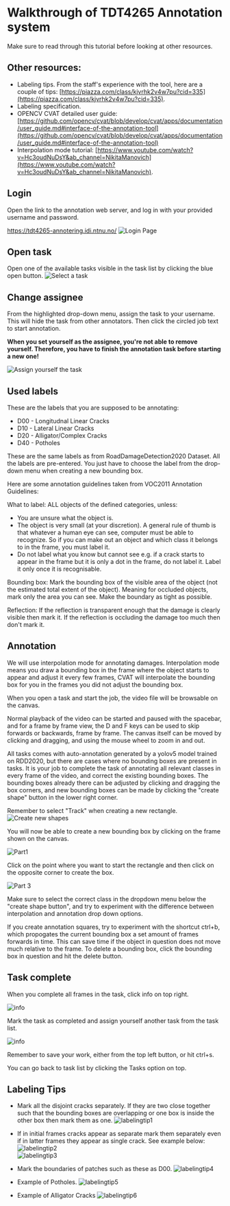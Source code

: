 # Walkthrough of TDT4265 Annotation system

Make sure to read through this tutorial before looking at other resources.

## Other resources:
* Labeling tips. From the staff's experience with the tool, here are a couple of tips: [https://piazza.com/class/kjvrhk2v4w7pu?cid=335](https://piazza.com/class/kjvrhk2v4w7pu?cid=335). 
* Labeling specification. 
* OPENCV CVAT detailed user guide: [https://github.com/opencv/cvat/blob/develop/cvat/apps/documentation/user_guide.md#interface-of-the-annotation-tool](https://github.com/opencv/cvat/blob/develop/cvat/apps/documentation/user_guide.md#interface-of-the-annotation-tool)
* Interpolation mode tutorial: [https://www.youtube.com/watch?v=Hc3oudNuDsY&ab_channel=NikitaManovich](https://www.youtube.com/watch?v=Hc3oudNuDsY&ab_channel=NikitaManovich).

## Login
Open the link to the annotation web server, and log in with your provided username and password.

https://tdt4265-annotering.idi.ntnu.no/
![Login Page](./annotation_images/login_edit.png)

## Open task
Open one of the available tasks visible in the task list by clicking the blue open button.
![Select a task](./annotation_images/createTask.png)

## Change assignee
From the highlighted drop-down menu, assign the task to your username. This will hide the task from other annotators. Then click the circled job text to start annotation.

**When you set yourself as the assignee, you're not able to remove yourself. Therefore, you have to finish the annotation task before starting a new one!**

![Assign yourself the task](./annotation_images/assignTask.png)

## Used labels
These are the labels that you are supposed to be annotating: 

* D00 - Longitudnal Linear Cracks
* D10 - Lateral Linear Cracks
* D20 - Alligator/Complex Cracks
* D40 - Potholes

These are the same labels as from RoadDamageDetection2020 Dataset. All the labels are pre-entered. You just have to choose the label from the drop-down menu when creating a new bounding box.

Here are some annotation guidelines taken from VOC2011 Annotation Guidelines:

What to label:
ALL objects of the defined categories, unless:
* You are unsure what the object is.
* The object is very small (at your discretion). A general rule of thumb is that whatever a human eye can see, computer must be able to recognize. So if you can make out an object and which class it belongs to in the frame, you must label it.
* Do not label what you know but cannot see e.g. if a crack starts to appear in the frame but it is only a dot in the frame, do not label it. Label it only once it is recognisable.

Bounding box:
Mark the bounding box of the visible area of the object (not the estimated total extent of the object). Meaning for occluded objects, mark only the area you can see. Make the boundary as tight as possible.

Reflection:
If the reflection is transparent enough that the damage is clearly visible then mark it. If the reflection is occluding the damage too much then don't mark it.

## Annotation
We will use interpolation mode for annotating damages. Interpolation mode means you draw a bounding box in the frame where the object starts to appear and adjust it every few frames, CVAT will interpolate the bounding box for you in the frames you did not adjust the bounding box. 

When you open a task and start the job, the video file will be browsable on the canvas.

Normal playback of the video can be started and paused with the spacebar, and for a frame by frame view, the D and F keys can be used to skip forwards or backwards, frame by frame. The canvas itself can be moved by clicking and dragging, and using the mouse wheel to zoom in and out.

All tasks comes with auto-annotation generated by a yolov5 model trained on RDD2020, but there are cases where no bounding boxes are present in tasks. It is your job to complete the task of annotating all relevant classes in every frame of the video, and correct the existing bounding boxes. The bounding boxes already there can be adjusted by clicking and dragging the box corners, and new bounding boxes can be made by clicking the "create shape" button in the lower right corner.

Remember to select "Track" when creating a new rectangle. 
![Create new shapes](./annotation_images/startTracking.png) 

You will now be able to create a new bounding box by clicking on the frame shown on the canvas. 

![Part1](./annotation_images/createBB.png)

Click on the point where you want to start the rectangle and then click on the opposite corner to create the box.

![Part 3](./annotation_images/createBB2.png)

Make sure to select the correct class in the dropdown menu below the "create shape button", and try to experiment with the difference between interpolation and annotation drop down options. 

If you create annotation squares, try to experiment with the shortcut ctrl+b, which propogates the current bounding box a set amount of frames forwards in time. This can save time if the object in question does not move much relative to the frame. To delete a bounding box, click the bounding box in question and hit the delete button.

## Task complete
When you complete all frames in the task, click info on top right.

![info](./annotation_images/info.png)

Mark the task as completed and assign yourself another task from the task list.

![info](./annotation_images/complete.png)

Remember to save your work, either from the top left button, or hit ctrl+s.

You can go back to task list by clicking the Tasks option on top.

## Labeling Tips
* Mark all the disjoint cracks separately. If they are two close together such that the bounding boxes are overlapping or one box is inside the other box then mark them as one.
![labelingtip1](./annotation_images/labellingtip1.png)

* If in initial frames cracks appear as separate mark them separately even if in latter frames they appear as single crack. See example below:
![labelingtip2](./annotation_images/labellingtip2.png)  
![labelingtip3](./annotation_images/labellingtip3.png)

* Mark the boundaries of patches such as these as D00.
![labelingtip4](./annotation_images/labellingtip4.png)

* Example of Potholes.
![labelingtip5](./annotation_images/labellingtip5.png)

* Example of Alligator Cracks
![labelingtip6](./annotation_images/labellingtip6.png)
